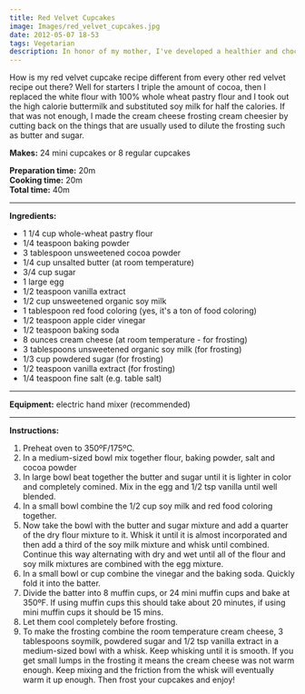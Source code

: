 ```yaml
---
title: Red Velvet Cupcakes
image: Images/red_velvet_cupcakes.jpg
date: 2012-05-07 18-53
tags: Vegetarian
description: In honor of my mother, I've developed a healthier and chocolatier Red Velvet recipe for Mothers Day.
---
```

How is my red velvet cupcake recipe different from every other red velvet recipe out there? Well for starters I triple the amount of cocoa, then I replaced the white flour with 100% whole wheat pastry flour and I took out the high calorie buttermilk and substituted soy milk for half the calories. If that was not enough, I made the cream cheese frosting cream cheesier by cutting back on the things that are usually used to dilute the frosting such as butter and sugar.

**Makes:** 24 mini cupcakes or 8 regular cupcakes

**Preparation time:** 20m  
**Cooking time:** 20m  
**Total time:** 40m

---

**Ingredients:**

- 1 1/4 cup whole-wheat pastry flour
- 1/4 teaspoon baking powder
- 3 tablespoon unsweetened cocoa powder
- 1/4  cup unsalted butter (at room temperature)
- 3/4 cup sugar
- 1 large egg
- 1/2  teaspoon vanilla extract
- 1/2 cup unsweetened organic soy milk
- 1 tablespoon red food coloring (yes, it's a ton of food coloring)
- 1/2 teaspoon apple cider vinegar
- 1/2 teaspoon baking soda
- 8 ounces cream cheese (at room temperature - for frosting)
- 3 tablespoons unsweetened organic soy milk (for frosting)
- 1/3 cup powdered sugar (for frosting)
- 1/2 teaspoon vanilla extract (for frosting)
- 1/4 teaspoon fine salt (e.g. table salt)


---

**Equipment:** electric hand mixer (recommended)

---

**Instructions:**

1. Preheat oven to 350ºF/175ºC.
1. In a medium-sized bowl mix together flour, baking powder, salt and cocoa powder
1. In large bowl beat together the butter and sugar until it is lighter in color and completely comined. Mix in the egg and 1/2 tsp vanilla until well blended.
1. In a small bowl combine the 1/2 cup soy milk and red food coloring together. 
1. Now take the bowl with the butter and sugar mixture and add a quarter of the dry flour mixture to it. Whisk it until it is almost incorporated and then add a third of the soy milk mixture and whisk until combined. Continue this way alternating with dry and wet until all of the flour and soy milk mixtures are combined with the egg mixture. 
1. In a small bowl or cup combine the vinegar and the baking soda. Quickly fold it into the batter. 
1. Divide the batter into 8 muffin cups, or 24 mini muffin cups and bake at 350ºF. If using muffin cups this should take about 20 minutes, if using mini muffin cups it should be 15 mins. 
1. Let them cool completely before frosting. 
1. To make the frosting combine the room temperature cream cheese, 3 tablespoons soymilk, powdered sugar and 1/2 tsp vanilla extract in a medium-sized bowl with a whisk. Keep whisking until it is smooth. If you get small lumps in the frosting it means the cream cheese was not warm enough. Keep mixing and the friction from the whisk will eventually warm it up enough. Then frost your cupcakes and enjoy!

